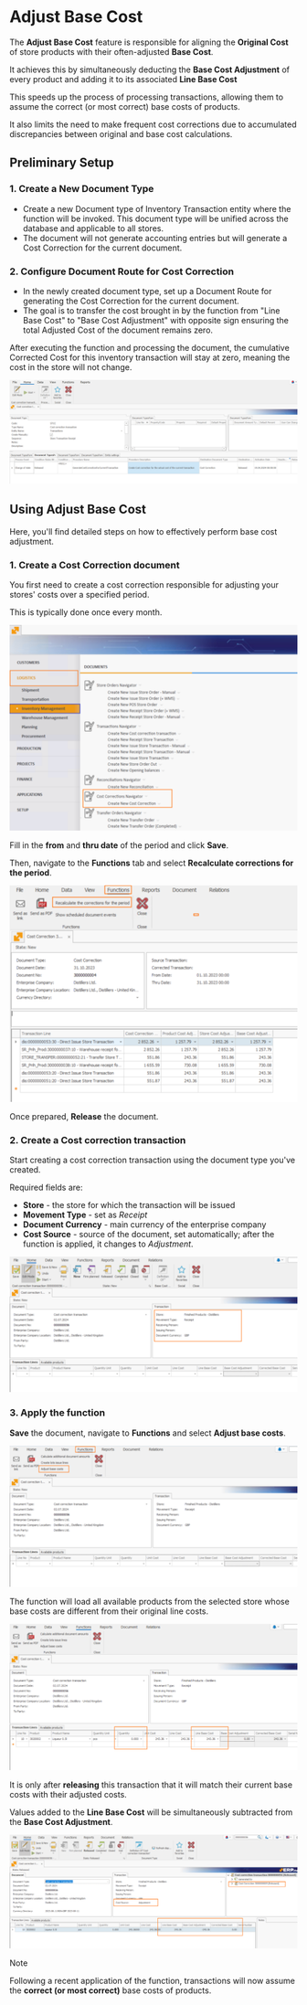 # Adjust Base Cost

The **Adjust Base Cost** feature is responsible for aligning the **Original Cost** of store products with their often-adjusted **Base Cost**.

It achieves this by simultaneously deducting the **Base Cost Adjustment** of every product and adding it to its associated **Line Base Cost** 

This speeds up the process of processing transactions, allowing them to assume the correct (or most correct) base costs of products. 

It also limits the need to make frequent cost corrections due to accumulated discrepancies between original and base cost calculations.

## Preliminary Setup

### 1. **Create a New Document Type**

- Create a new Document type of Inventory Transaction entity where the function will be invoked. This document type will be unified across the database and applicable to all stores.
- The document will not generate accounting entries but will generate a Cost Correction for the current document.

### 2. **Configure Document Route for Cost Correction**

- In the newly created document type, set up a Document Route for generating the Cost Correction for the current document.
- The goal is to transfer the cost brought in by the function from "Line Base Cost" to "Base Cost Adjustment" with opposite sign ensuring the total Adjusted Cost of the document remains zero.

After executing the function and processing the document, the cumulative Corrected Cost for this inventory transaction will stay at zero, meaning the cost in the store will not change.

![image-20240702175949791](pictures/adjust-base-cost/image-20240702175949791.png)



## Using Adjust Base Cost

Here, you'll find detailed steps on how to effectively perform base cost adjustment.

### 1. Create a Cost Correction document

You first need to create a cost correction responsible for adjusting your stores' costs over a specified period.

This is typically done once every month.

![image-20240702180030136](pictures/adjust-base-cost/image-20240702180030136.png)



Fill in the **from** and **thru date** of the period and click **Save**.

Then, navigate to the **Functions** tab and select **Recalculate corrections for the period**.

![image-20240702180046094](pictures/adjust-base-cost/image-20240702180046094.png)



Once prepared, **Release** the document.



### 2. Create a Cost correction transaction

Start creating a cost correction transaction using the document type you've created.

Required fields are:

- **Store** - the store for which the transaction will be issued
- **Movement Type** - set as *Receipt*
- **Document Currency** - main currency of the enterprise company
- **Cost Source** - source of the document, set automatically; after the function is applied, it changes to *Adjustment*.

![image-20240702180105136](pictures/adjust-base-cost/image-20240702180105136.png)



### 3. Apply the function

**Save** the document, navigate to **Functions** and select **Adjust base costs**.

![image-20240702180119642](pictures/adjust-base-cost/image-20240702180119642.png)



The function will load all available products from the selected store whose base costs are different from their original line costs.

![image-20240702180138001](pictures/adjust-base-cost/image-20240702180138001.png)



It is only after **releasing** this transaction that it will match their current base costs with their adjusted costs.

Values added to the **Line Base Cost** will be simultaneously subtracted from the **Base Cost Adjustment**.

![image-20240702180154136](pictures/adjust-base-cost/image-20240702180154136.png)



> [!NOTE]
> Following a recent application of the function, transactions will now assume the **correct (or most correct)** base costs of products.
